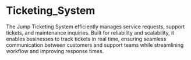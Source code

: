 # Ticketing_System
The Jump Ticketing System efficiently manages service requests, support tickets, and maintenance inquiries. Built for reliability and scalability, it enables businesses to track tickets in real time, ensuring seamless communication between customers and support teams while streamlining workflow and improving response times.
